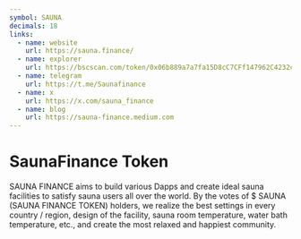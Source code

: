 ```yaml
---
symbol: SAUNA
decimals: 18
links:
  - name: website
    url: https://sauna.finance/
  - name: explorer
    url: https://bscscan.com/token/0x06b889a7a7fa15D8cC7CFf147962C4232cCE7CF0
  - name: telegram
    url: https://t.me/Saunafinance
  - name: x
    url: https://x.com/sauna_finance
  - name: blog
    url: https://sauna-finance.medium.com
---
```


# SaunaFinance Token

SAUNA FINANCE aims to build various Dapps and create ideal sauna facilities to satisfy sauna users all over the world. By the votes of $ SAUNA (SAUNA FINANCE TOKEN) holders, we realize the best settings in every country / region, design of the facility, sauna room temperature, water bath temperature, etc., and create the most relaxed and happiest community.
